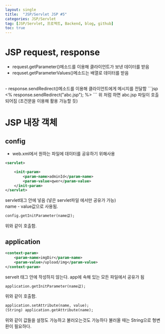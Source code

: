 ```yaml
---
layout: single
title:  "JSP/Servlet JSP #5"
categories: JSP/Servlet
tag: [JSP/Servlet, 프로젝트, Backend, blog, github]
toc: true
---
```


# JSP request, response
- request.getParameter()메소드를 이용해 클라이언트가 보낸 데이터를 받음
- requset.getParameterValues()메소드는 배열로 데이터를 받음
<br>
- response.sendRedirect()메소드를 이용해 클라이언트에게 메시지를 전달함
```jsp
<%
	response.sendRedirect("abc.jsp");
%>
```
위 처럼 하면 abc.jsp 파일이 호출되어짐 (조건문을 이용해 활용 가능할 듯) 

# JSP 내장 객체

## config
- web.xml에서 원하는 파일에 데이터를 공유하기 위해사용
```xml
<servlet>

	<init-param>
		<param-name>adminId</param-name>
		<param-value>qwer</param-value>
	</init-param>
</servlet>
```
servlet태그 안에 넣음 (넣은 servlet파일 에서만 공유가 가능)<br>
name - value값으로 사용됨.
```jsp
config.getInitParameter(name값);
```
위와 같이 호출함.

## application
```xml
<context-param>
	<param-name>imgDir</param-name>
	<param-value>/upload/img</param-value>
</context-param>
```
servelt 태그 안에 작성하지 않는다. app에 속해 있는 모든 파일에서 공유가 됨<br>
```jsp
application.getInitParameter(name값);
```
위와 같이 호출함.
```jsp
application.setAttribute(name, value);
(String) application.getAttribute(name);
```
위와 같이 값들을 설정도 가능하고 불러오는것도 가능하다 불러올 때는 String으로 형변환이 필요하다.